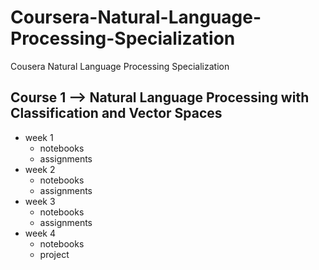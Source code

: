 # Coursera-Natural-Language-Processing-Specialization
Cousera Natural Language Processing Specialization
## Course 1 --> Natural Language Processing with Classification and Vector Spaces
- week 1 
  - notebooks
  - assignments
- week 2
  - notebooks
  - assignments
- week 3
  - notebooks
  - assignments
- week 4
  - notebooks
  - project
